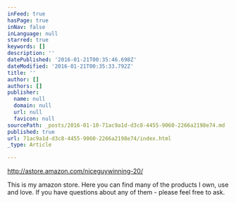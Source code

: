 ```yaml
---
inFeed: true
hasPage: true
inNav: false
inLanguage: null
starred: true
keywords: []
description: ''
datePublished: '2016-01-21T00:35:46.698Z'
dateModified: '2016-01-21T00:35:33.792Z'
title: ''
author: []
authors: []
publisher:
  name: null
  domain: null
  url: null
  favicon: null
sourcePath: _posts/2016-01-10-71ac9a1d-d3c8-4455-9060-2266a2198e74.md
published: true
url: 71ac9a1d-d3c8-4455-9060-2266a2198e74/index.html
_type: Article

---
```

http://astore.amazon.com/niceguywinning-20/

This is my amazon store.  Here you can find many of the products I own, use and love.  If you have questions about any of them - please feel free to ask.
